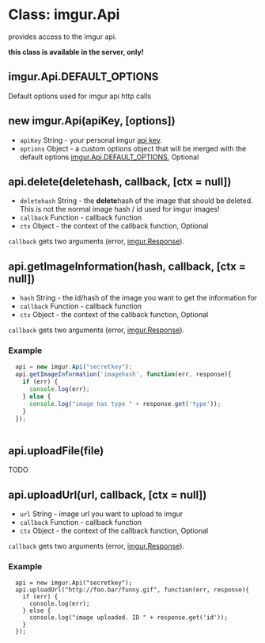 # Class: imgur.Api

provides access to the imgur api.

**this class is available in the server, only!**

## imgur.Api.DEFAULT_OPTIONS
Default options used for imgur api http calls

## new imgur.Api(apiKey, [options])

* `apiKey` String - your personal imgur [api key](http://api.imgur.com/oauth2/addclient).
* `options` Object - a custom options object that will be merged with the default options 
[imgur.Api.DEFAULT_OPTIONS](#imgur.Api.DEFAULT_OPTIONS), Optional

## api.delete(deletehash, callback, [ctx = null])

* `deletehash` String - the **delete**hash of the image that should be deleted. This is not the normal image hash / 
id used for imgur images!
* `callback` Function - callback function
* `ctx` Object - the context of the callback function, Optional

`callback` gets two arguments (error, [imgur.Response](Response.html)). 

## api.getImageInformation(hash, callback, [ctx = null])

* `hash` String - the id/hash of the image you want to get the information for
* `callback` Function - callback function
* `ctx` Object - the context of the callback function, Optional

`callback` gets two arguments (error, [imgur.Response](Response.html)). 


### Example

```js
  api = new imgur.Api("secretkey");
  api.getImageInformation('imagehash', function(err, response){
    if (err) {
      console.log(err);
    } else {
      console.log("image has type " + response.get('type'));
    }
  });
    
```


## api.uploadFile(file)

TODO

## api.uploadUrl(url, callback, [ctx = null])

* `url` String - image url you want to upload to imgur
* `callback` Function - callback function
* `ctx` Object - the context of the callback function, Optional

`callback` gets two arguments (error, [imgur.Response](Response.html)). 

### Example


      api = new imgur.Api("secretkey");
      api.uploadUrl("http://foo.bar/funny.gif", function(err, response){
        if (err) {
          console.log(err);
        } else {
          console.log("image uploaded. ID " + response.get('id'));
        }
      });


